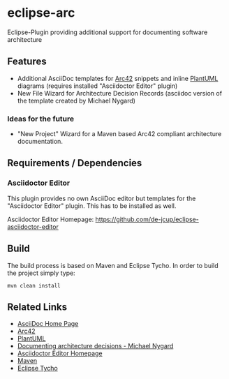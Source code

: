 # eclipse-arc

Eclipse-Plugin providing additional support for documenting software architecture

## Features

* Additional AsciiDoc templates for [Arc42](https://arc42.org/) snippets and inline [PlantUML](plantuml.com) diagrams (requires installed "Asciidoctor Editor" plugin)
* New File Wizard for Architecture Decision Records (asciidoc version of the template created by Michael Nygard)

### Ideas for the future

* "New Project" Wizard for a Maven based Arc42 compliant architecture documentation.

## Requirements / Dependencies

### Asciidoctor Editor

This plugin provides no own AsciiDoc editor but templates for the "Asciidoctor Editor" plugin. This has to be installed as well. 

Asciidoctor Editor Homepage: <https://github.com/de-jcup/eclipse-asciidoctor-editor> 


## Build

The build process is based on Maven and Eclipse Tycho. In order to build the project simply type:

	mvn clean install
	
## Related Links

* [AsciiDoc Home Page](http://asciidoc.org/)
* [Arc42](https://arc42.org/)
* [PlantUML](plantuml.com)
* [Documenting architecture decisions - Michael Nygard](http://thinkrelevance.com/blog/2011/11/15/documenting-architecture-decisions)
* [Asciidoctor Editor Homepage](https://github.com/de-jcup/eclipse-asciidoctor-editor) 
* [Maven](https://maven.apache.org/)
* [Eclipse Tycho](https://www.eclipse.org/tycho/) 